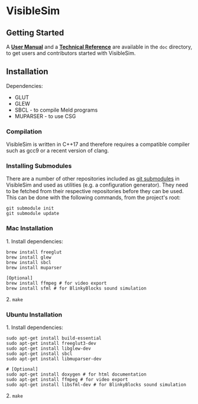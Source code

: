 VisibleSim
==================

## Getting Started
A [__User Manual__](doc/UserManual.md) and a [__Technical Reference__](doc/TechnicalReference.md) are available in the `doc` directory, to get users and contributors started with VisibleSim.

## Installation

Dependencies:
 - GLUT
 - GLEW
 - SBCL - to compile Meld programs
 - MUPARSER - to use CSG

### Compilation
VisibleSim is written in C++17 and therefore requires a compatible compiler such as gcc9 or a recent version of clang.

### Installing Submodules
There are a number of other repositories included as [git submodules] in VisibleSim and used as utilities (e.g. a configuration generator). They need to be fetched from their respective repositories before they can be used. This can be done with the following commands, from the project's root:
```shell
git submodule init
git submodule update
```

### Mac Installation

1\. Install dependencies:
```shell
brew install freeglut
brew install glew
brew install sbcl
brew install muparser

[Optional]
brew install ffmpeg # for video export
brew install sfml # for BlinkyBlocks sound simulation
```
2\. `make`

### Ubuntu Installation

1\. Install dependencies:
```shell
sudo apt-get install build-essential
sudo apt-get install freeglut3-dev
sudo apt-get install libglew-dev
sudo apt-get install sbcl
sudo apt-get install libmuparser-dev

# [Optional]
sudo apt-get install doxygen # for html documentation 
sudo apt-get install ffmpeg # for video export
sudo apt-get install libsfml-dev # for BlinkyBlocks sound simulation
```
2\. `make`

[git submodules]:https://git-scm.com/book/en/v2/Git-Tools-Submodules
